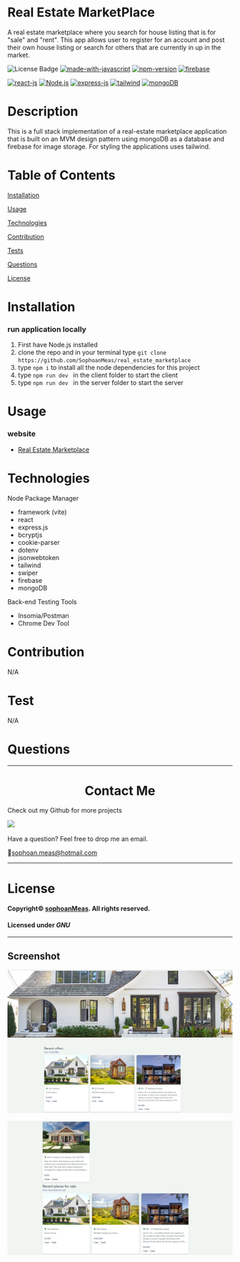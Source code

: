 
  
# Real Estate MarketPlace
  
A real estate marketplace where you search for house listing that is for "sale" and "rent". This app allows user to register for an account and post their own house listing or search for others that are currently in up in the market.
  

![License Badge](https://img.shields.io/github/license/sophoanMeas/professional-readme-generator?&logo=GNU)
[![made-with-javascript](https://img.shields.io/badge/Made%20with-JavaScript-1f425f.svg)](https://www.javascript.com)
[![npm-version](https://img.shields.io/npm/v/npm.svg?logo=npm)](https://img.shields.io/npm/v/npm.svg?logo=npm)
[![firebase](https://github.com/preritdas/wooster-trading-systems/actions/workflows/firebase-hosting-merge.yml/badge.svg)](https://github.com/preritdas/wooster-trading-systems/actions/workflows/firebase-hosting-merge.yml/badge.svg)

[![react-js](https://shields.io/badge/react-black?logo=react&style=for-the-badge)](https://shields.io/badge/react-black?logo=react&style=for-the-badge)
[![Node.js](https://img.shields.io/badge/Node.js-43853D?style=for-the-badge&logo=node.js&logoColor=white)](https://img.shields.io/badge/Node.js-43853D?style=for-the-badge&logo=node.js&logoColor=white)
[![express-js](https://img.shields.io/badge/Express.js-404D59?style=for-the-badge)](https://img.shields.io/badge/Express.js-404D59?style=for-the-badge)
[![tailwind](https://img.shields.io/badge/Tailwind_CSS-38B2AC?style=for-the-badge&logo=tailwind-css&logoColor=white)](https://img.shields.io/badge/Tailwind_CSS-38B2AC?style=for-the-badge&logo=tailwind-css&logoColor=white)
[![mongoDB](https://img.shields.io/badge/MongoDB-4EA94B?style=for-the-badge&logo=mongodb&logoColor=white)](https://img.shields.io/badge/MongoDB-4EA94B?style=for-the-badge&logo=mongodb&logoColor=white)


# Description

This is a full stack implementation of a real-estate marketplace application that is built on an MVM design pattern using mongoDB as a database and firebase for image storage. For styling the applications uses tailwind.

# Table of Contents

[Installation](#installation)

[Usage](#usage)

[Technologies](#technologies)

[Contribution](#contribution)

[Tests](#test)

[Questions](#questions)

[License](#license)

# Installation
### run application locally
1. First have Node.js installed
2. clone the repo and in your terminal type `git clone https://github.com/SophoanMeas/real_estate_marketplace`
3. type `npm i` to install all the node dependencies for this project
4. type `npm run dev ` in the client folder to start the client
5. type `npm run dev ` in the server folder to start the server

# Usage

### website

* [Real Estate Marketplace](https://mern-esate-mwb9.onrender.com/)

# Technologies
Node Package Manager
* framework (vite)
* react
* express.js
* bcryptjs
* cookie-parser
* dotenv
* jsonwebtoken
* tailwind
* swiper
* firebase
* mongoDB


Back-end Testing Tools
* Insomia/Postman
* Chrome Dev Tool

# Contribution

N/A

# Test

N/A


# Questions

---

<h1 align="center">Contact Me</h1>


Check out my Github for more projects

[![](https://img.shields.io/badge/github-blue?style=for-the-badge)](https://github.com/sophoanMeas)

Have a question? Feel free to drop me an email.

📧[sophoan.meas@hotmail.com](mailto:sophoan.meas@hotmail.com)

---

# License

#### Copyright© [sophoanMeas](https://github.com/sophoanMeas). All rights reserved.
#### Licensed under *GNU*

---

## Screenshot

![real-estate-marketplace](./screenshots/real-estate-marketplace.png)

![real-estate-marketplace2](./screenshots/real-estate-marketplace2.png)

